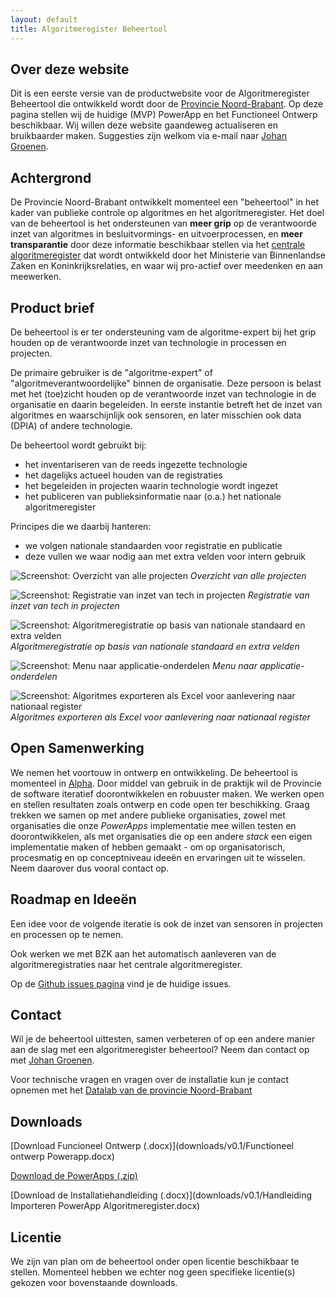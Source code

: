 ```yaml
---
layout: default
title: Algoritmeregister Beheertool
---
```

## Over deze website
Dit is een eerste versie van de productwebsite voor de Algoritmeregister Beheertool die ontwikkeld wordt door de [Provincie Noord-Brabant](https://www.brabant.nl/). Op deze pagina stellen wij de huidige (MVP) PowerApp en het Functioneel Ontwerp beschikbaar. Wij willen deze website gaandeweg actualiseren en bruikbaarder maken. Suggesties zijn welkom via e-mail naar [Johan Groenen](mailto:johan@tiltshift.nl).

## Achtergrond
De Provincie Noord-Brabant ontwikkelt momenteel een "beheertool" in het kader van publieke controle op algoritmes en het algoritmeregister. Het doel van de beheertool is het ondersteunen van **meer grip** op de verantwoorde inzet van algoritmes in besluitvormings- en uitvoerprocessen, en **meer transparantie** door deze informatie beschikbaar stellen via het [centrale algoritmeregister](https://algoritmes.pleio.nl/cms/view/5129946d-9bf8-4fb9-b15c-e122d1dc02c9/algortimeregister) dat wordt ontwikkeld door het Ministerie van Binnenlandse Zaken en Koninkrijksrelaties, en waar wij pro-actief over meedenken en aan meewerken.

## Product brief

De beheertool is er ter ondersteuning vam de algoritme-expert bij het grip houden op de verantwoorde inzet van technologie in processen en projecten.

De primaire gebruiker is de "algoritme-expert" of "algoritmeverantwoordelijke" binnen de organisatie. Deze persoon is belast met het (toe)zicht houden op de verantwoorde inzet van technologie in de organisatie en daarin begeleiden. In eerste instantie betreft het de inzet van algoritmes en waarschijnlijk ook sensoren, en later misschien ook data (DPIA) of andere technologie.

De beheertool wordt gebruikt bij:

- het inventariseren van de reeds ingezette technologie
- het dagelijks actueel houden van de registraties
- het begeleiden in projecten waarin technologie wordt ingezet
- het publiceren van publieksinformatie naar (o.a.) het nationale algoritmeregister

Principes die we daarbij hanteren:

- we volgen nationale standaarden voor registratie en publicatie
- deze vullen we waar nodig aan met extra velden voor intern gebruik

![Screenshot: Overzicht van alle projecten](assets/img/Projecten.png)
*Overzicht van alle projecten*

![Screenshot: Registratie van inzet van tech in projecten](assets/img/Project%20details.png)
*Registratie van inzet van tech in projecten*

![Screenshot: Algoritmeregistratie op basis van nationale standaard en extra velden](assets/img/Algoritmeregistratie.png)
*Algoritmeregistratie op basis van nationale standaard en extra velden*

![Screenshot: Menu naar applicatie-onderdelen](assets/img/Menu.png)
*Menu naar applicatie-onderdelen*

![Screenshot: Algoritmes exporteren als Excel voor aanlevering naar nationaal register](assets/img/Algoritmes%20exporteren.png)
*Algoritmes exporteren als Excel voor aanlevering naar nationaal register*

## Open Samenwerking

We nemen het voortouw in ontwerp en ontwikkeling. De beheertool is momenteel in [Alpha](https://en.wikipedia.org/wiki/Software_release_life_cycle#Alpha). Door middel van gebruik in de praktijk wil de Provincie de software iteratief doorontwikkelen en robuuster maken. We werken open en stellen resultaten zoals ontwerp en code open ter beschikking. Graag trekken we samen op met andere publieke organisaties, zowel met organisaties die onze *PowerApps* implementatie mee willen testen en doorontwikkelen, als met organisaties die op een andere *stack* een eigen implementatie maken of hebben gemaakt - om op organisatorisch, procesmatig en op conceptniveau ideeën en ervaringen uit te wisselen. Neem daarover dus vooral contact op.

## Roadmap en Ideeën

Een idee voor de volgende iteratie is ook de inzet van sensoren in projecten en processen op te nemen.

Ook werken we met BZK aan het automatisch aanleveren van de algoritmeregistraties naar het centrale algoritmeregister.

Op de [Github issues pagina](https://github.com/Algoritmeregister/beheertool/issues) vind je de huidige issues.

## Contact

Wil je de beheertool uittesten, samen verbeteren of op een andere manier aan de slag met een algoritmeregister beheertool? Neem dan contact op met [Johan Groenen](mailto:johan@tiltshift.nl).

Voor technische vragen en vragen over de installatie kun je contact opnemen met het [Datalab van de provincie Noord-Brabant](mailto:Datalab@brabant.nl)

## Downloads

[Download Funcioneel Ontwerp (.docx)](downloads/v0.1/Functioneel ontwerp Powerapp.docx)

[Download de PowerApps (.zip)](downloads/v0.1/Algoritmeregistratieapp20230322_20230322135953.zip)

[Download de Installatiehandleiding (.docx)](downloads/v0.1/Handleiding Importeren PowerApp Algoritmeregister.docx)

## Licentie

We zijn van plan om de beheertool onder open licentie beschikbaar te stellen. Momenteel hebben we echter nog geen specifieke licentie(s) gekozen voor bovenstaande downloads.
